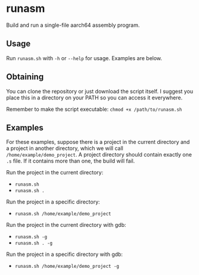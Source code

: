 # runasm

Build and run a single-file aarch64 assembly program.

## Usage

Run `runasm.sh` with `-h` or `--help` for usage.
Examples are below.

## Obtaining

You can clone the repository or just download the script itself.
I suggest you place this in a directory on your PATH so you can access it everywhere.

Remember to make the script executable: `chmod +x /path/to/runasm.sh`

## Examples

For these examples, suppose there is a project in the current directory and a project in another directory, which we will call `/home/example/demo_project`.
A project directory should contain exactly one `.s` file. If it contains more than one, the build will fail.

Run the project in the current directory:

- `runasm.sh`
- `runasm.sh .`

Run the project in a specific directory:

- `runasm.sh /home/example/demo_project`

Run the project in the current directory with gdb:

- `runasm.sh -g`
- `runasm.sh . -g`

Run the project in a specific directory with gdb:

- `runasm.sh /home/example/demo_project -g`
